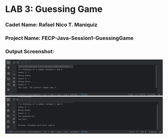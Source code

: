 # LAB 3: Guessing Game

### Cadet Name: Rafael Nico T. Maniquiz
### Project Name: FECP-Java-Session1-GuessingGame
### Output Screenshot: 
<img src="https://github.com/rick-maniquiz/FECP-Java-Session1-GuessingGame/blob/95f04b25c72c17ccc6a0a49ed686769d19462371/screenshot1.png"/>
<img src="https://github.com/rick-maniquiz/FECP-Java-Session1-GuessingGame/blob/95f04b25c72c17ccc6a0a49ed686769d19462371/screenshot2.png"/>
